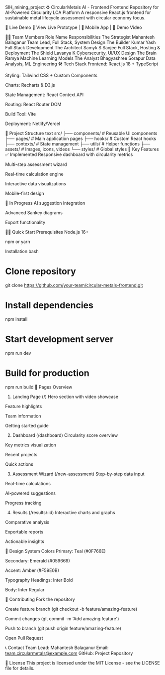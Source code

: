 SIH_mining_project
♻️ CircularMetals AI - Frontend
Frontend Repository for AI-Powered Circularity LCA Platform
A responsive React.js frontend for sustainable metal lifecycle assessment with circular economy focus.

🚀 Live Demo
🔗 View Live Prototype | 📱 Mobile App | 🎥 Demo Video

👨‍💻 Team Members
Role	Name	Responsibilities
The Strategist	Mahantesh Balaganur	Team Lead, Full Stack, System Design
The Builder	Kumar Yash	Full Stack Development
The Architect	Samyk S Sanjee	Full Stack, Hosting & Deployment
The Shield	Lavanya K	Cybersecurity, UI/UX Design
The Brain	Ramya	Machine Learning Models
The Analyst	Bhagyashree Sorapur	Data Analysis, ML Engineering
🛠 Tech Stack
Frontend: React.js 18 + TypeScript

Styling: Tailwind CSS + Custom Components

Charts: Recharts & D3.js

State Management: React Context API

Routing: React Router DOM

Build Tool: Vite

Deployment: Netlify/Vercel

📁 Project Structure
text
src/
├── components/          # Reusable UI components
├── pages/              # Main application pages
├── hooks/              # Custom React hooks
├── contexts/           # State management
├── utils/              # Helper functions
├── assets/             # Images, icons, videos
└── styles/             # Global styles
🎯 Key Features
✅ Implemented
Responsive dashboard with circularity metrics

Multi-step assessment wizard

Real-time calculation engine

Interactive data visualizations

Mobile-first design

🚧 In Progress
AI suggestion integration

Advanced Sankey diagrams

Export functionality

🏃‍♂️ Quick Start
Prerequisites
Node.js 16+

npm or yarn

Installation
bash
# Clone repository
git clone https://github.com/your-team/circular-metals-frontend.git

# Install dependencies
npm install

# Start development server
npm run dev

# Build for production
npm run build
📱 Pages Overview
1. Landing Page (/)
Hero section with video showcase

Feature highlights

Team information

Getting started guide

2. Dashboard (/dashboard)
Circularity score overview

Key metrics visualization

Recent projects

Quick actions

3. Assessment Wizard (/new-assessment)
Step-by-step data input

Real-time calculations

AI-powered suggestions

Progress tracking

4. Results (/results/:id)
Interactive charts and graphs

Comparative analysis

Exportable reports

Actionable insights

🎨 Design System
Colors
Primary: Teal (#0F766E)

Secondary: Emerald (#059669)

Accent: Amber (#F59E0B)

Typography
Headings: Inter Bold

Body: Inter Regular

🤝 Contributing
Fork the repository

Create feature branch (git checkout -b feature/amazing-feature)

Commit changes (git commit -m 'Add amazing feature')

Push to branch (git push origin feature/amazing-feature)

Open Pull Request

📞 Contact
Team Lead: Mahantesh Balaganur
Email: team.circularmetals@example.com
GitHub: Project Repository

📄 License
This project is licensed under the MIT License - see the LICENSE file for details.

